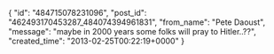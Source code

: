  {
   "id": "484715078231096",
   "post_id": "462493170453287_484074394961831",
   "from_name": "Pete Daoust",
   "message": "maybe in 2000 years some folks will pray to Hitler..??",
   "created_time": "2013-02-25T00:22:19+0000"
 }
